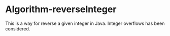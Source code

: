 # Algorithm-reverseInteger
This is a way for reverse a given integer in Java. Integer overflows has been considered.
